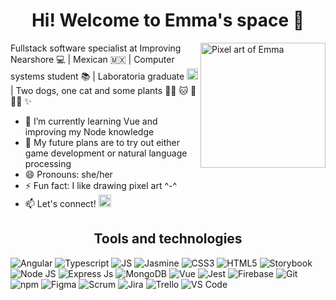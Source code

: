 <h1 align="center">Hi! Welcome to Emma's space 💫</h1>

<img alt="Pixel art of Emma" src="https://cdn.glitch.me/d2ab2403-ec2a-47bb-9c82-30a5c72c4859%2Fimage.png?v=1635474712492" align="right" width=200px/>

Fullstack software specialist at Improving Nearshore :computer:  | Mexican 🇲🇽 |
Computer systems student :books: | Laboratoria graduate <img alt="Laboratoria" src="https://img.shields.io/badge/-%3CL%3E-%23FFE71A?style=for-the-badge&logo" height=18px width=18px/> |
Two dogs, one cat and some plants :dog::dog: :cat: :seedling::herb::cactus:  :sparkles:

- 🌱 I’m currently learning Vue and improving my Node knowledge
- 💭 My future plans are to try out either game development or natural language processing
- 😄 Pronouns: she/her
- ⚡ Fun fact: I like drawing pixel art ^-^
- 📫 Let's connect!   <a href="https://www.linkedin.com/in/emma-rosa-ramirez-aguila/" target="_blank"><img alt="LinkedIn" src="https://img.shields.io/badge/-LinkedIn-%230A66C2?style=for-the-badge&logo=linkedin" height=20px/></a>

<h2 align="center">Tools and technologies</h2>

<img alt="Angular" src="https://img.shields.io/badge/-Angular-%23DD0031?style=for-the-badge&logo=Angular"/> <img alt="Typescript" src="https://img.shields.io/badge/-Typescript-%23001e3c?style=for-the-badge&logo=Typescript"/> <img alt="JS" src="https://img.shields.io/badge/javascript%20-%23323330.svg?&style=for-the-badge&logo=javascript&logoColor=%23F7DF1E)"/> <img alt="Jasmine" src="https://img.shields.io/badge/-Jasmine-%238A4182?style=for-the-badge&logo=Jasmine"/> <img alt="CSS3" src="https://img.shields.io/badge/-CSS%203-%20%231572B6?style=for-the-badge&logo=CSS3"/> <img alt="HTML5" src="https://img.shields.io/badge/-HTML%205-E34F26?style=for-the-badge&logo=html5&logoColor=white"/> <img alt="Storybook" src="https://img.shields.io/badge/-Storybook-%23f5f6f7?style=for-the-badge&logo=Storybook"/> <img alt="Node JS" src="https://img.shields.io/badge/-Node%20JS-%23339933?style=for-the-badge&logo=Node.js&logoColor=white"/> <img alt="Express Js" src="https://img.shields.io/badge/-Express js-%23000000?style=for-the-badge&logo=Express"/> <img alt="MongoDB" src="https://img.shields.io/badge/-MongoDB-%23023430?style=for-the-badge&logo=MongoDB"/> <img alt="Vue" src="https://img.shields.io/badge/-Vue-%23213547?style=for-the-badge&logo=Vue.js"/> <img alt="Jest" src="https://img.shields.io/badge/-Jest-%23C21325?style=for-the-badge&logo=Jest"/> <img alt="Firebase" src="https://img.shields.io/badge/-Firebase-%23039BE5?style=for-the-badge&logo=Firebase&logoColor=FFCA28"/> <img alt="Git" src="https://img.shields.io/badge/-Git-%20%23F05032?style=for-the-badge&logo=Git&logoColor=white"/> <img alt="npm" src="https://img.shields.io/badge/-npm-%232d333b?style=for-the-badge&logo=npm"/> <img alt="Figma" src="https://img.shields.io/badge/-Figma-%20%239452EB?style=for-the-badge&logo=Figma&logoColor=white"/> <img alt="Scrum" src="https://img.shields.io/badge/-Scrum-%23294263?style=for-the-badge"/> <img alt="Jira" src="https://img.shields.io/badge/-Jira-%230052CC?style=for-the-badge&logo=Jira"/> <img alt="Trello" src="https://img.shields.io/badge/-Trello-%230052CC?style=for-the-badge&logo=trello"/> <img alt="VS Code" src="http://img.shields.io/badge/-VS%20Code-000000?style=for-the-badge&logo=Visual-studio-code&logoColor=blue"/>
